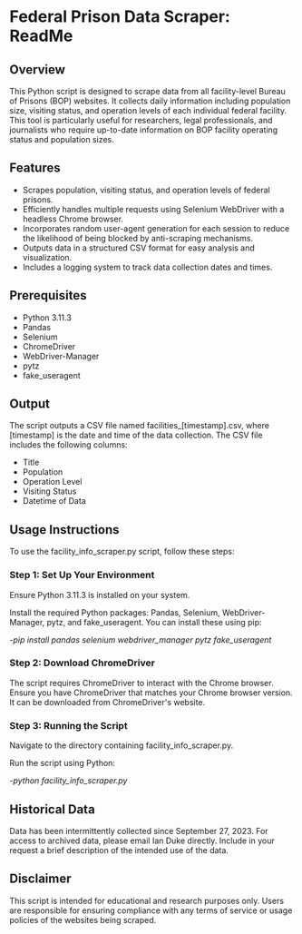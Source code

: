 # Federal Prison Data Scraper: ReadMe

## Overview
This Python script is designed to scrape data from all facility-level Bureau of Prisons (BOP) websites. It collects daily information including population size, visiting status, and operation levels of each individual federal facility. This tool is particularly useful for researchers, legal professionals, and journalists who require up-to-date information on BOP facility operating status and population sizes.

## Features
- Scrapes population, visiting status, and operation levels of federal prisons.
- Efficiently handles multiple requests using Selenium WebDriver with a headless Chrome browser.
- Incorporates random user-agent generation for each session to reduce the likelihood of being blocked by anti-scraping mechanisms.
- Outputs data in a structured CSV format for easy analysis and visualization.
- Includes a logging system to track data collection dates and times.

## Prerequisites
- Python 3.11.3
- Pandas
- Selenium
- ChromeDriver
- WebDriver-Manager
- pytz
- fake_useragent
  
## Output
The script outputs a CSV file named facilities_[timestamp].csv, where [timestamp] is the date and time of the data collection. The CSV file includes the following columns:
- Title
- Population
- Operation Level
- Visiting Status
- Datetime of Data

## Usage Instructions
To use the facility_info_scraper.py script, follow these steps:

### Step 1: Set Up Your Environment
Ensure Python 3.11.3 is installed on your system.

Install the required Python packages: Pandas, Selenium, WebDriver-Manager, pytz, and fake_useragent. You can install these using pip:

-*pip install pandas selenium webdriver_manager pytz fake_useragent*
  
### Step 2: Download ChromeDriver
The script requires ChromeDriver to interact with the Chrome browser. Ensure you have ChromeDriver that matches your Chrome browser version. It can be downloaded from ChromeDriver's website.

### Step 3: Running the Script
Navigate to the directory containing facility_info_scraper.py.

Run the script using Python:

-*python facility_info_scraper.py*

## Historical Data
Data has been intermittently collected since September 27, 2023. For access to archived data, please email Ian Duke directly. Include in your request a brief description of the intended use of the data.

## Disclaimer
This script is intended for educational and research purposes only. Users are responsible for ensuring compliance with any terms of service or usage policies of the websites being scraped.
